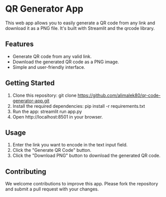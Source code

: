 # QR Generator App
This web app allows you to easily generate a QR code from any link and download it as a PNG file. It's built with Streamlit and the qrcode library.

## Features
- Generate QR code from any valid link.
- Download the generated QR code as a PNG image.
- Simple and user-friendly interface.

## Getting Started
1. Clone this repository: git clone https://github.com/alimalek80/qr-code-generator-app.git
2. Install the required dependencies: pip install -r requirements.txt
3. Run the app: streamlit run app.py
4. Open http://localhost:8501 in your browser.

## Usage
1. Enter the link you want to encode in the text input field.
2. Click the "Generate QR Code" button.
3. Click the "Download PNG" button to download the generated QR code.

## Contributing
We welcome contributions to improve this app. Please fork the repository and submit a pull request with your changes.


